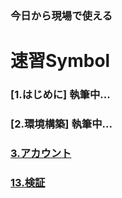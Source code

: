 
### 今日から現場で使える
# 速習Symbol

### [1.はじめに] 執筆中...
### [2.環境構築] 執筆中...
### [3.アカウント](https://github.com/xembook/quick_learning_symbol/blob/main/03_account.md)
### [13.検証](https://github.com/xembook/quick_learning_symbol/blob/main/13_verify.md)
